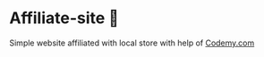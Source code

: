 # Affiliate-site :money_mouth_face:                                                                                                                
Simple website affiliated with local store
 with help of <a href="http://johnelder.com/">Codemy.com</a>

